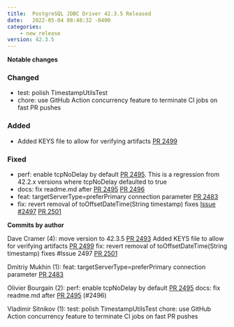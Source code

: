 ```yaml
---
title:  PostgreSQL JDBC Driver 42.3.5 Released
date:   2022-05-04 08:48:32 -0400
categories:
    - new_release
version: 42.3.5
---
```

**Notable changes**

### Changed
- test: polish TimestampUtilsTest
- chore: use GitHub Action concurrency feature to terminate CI jobs on fast PR pushes
### Added
- Added KEYS file to allow for verifying artifacts [PR 2499](https://github.com/pgjdbc/pgjdbc/pull/2499)

### Fixed
- perf: enable tcpNoDelay by default [PR 2495](https://github.com/pgjdbc/pgjdbc/pull/2495).
 This is a regression from 42.2.x versions where tcpNoDelay defaulted to true
- docs: fix readme.md after [PR 2495](https://github.com/pgjdbc/pgjdbc/pull/2495) [PR 2496](https://github.com/pgjdbc/pgjdbc/pull/249)
- feat: targetServerType=preferPrimary connection parameter [PR 2483](https://github.com/pgjdbc/pgjdbc/pull/2483)
- fix: revert removal of toOffsetDateTime(String timestamp)  fixes [Issue #2497](https://github.com/pgjdbc/pgjdbc/issues/2497) [PR 2501](https://github.com/pgjdbc/pgjdbc/pull/2501)

  

<!--more-->

**Commits by author**

Dave Cramer (4):
      move version to 42.3.5 [PR 2493](https://github.com/pgjdbc/pgjdbc/pull/2493)
      Added KEYS file to allow for verifying artifacts [PR 2499](https://github.com/pgjdbc/pgjdbc/pull/2499)
      fix: revert removal of toOffsetDateTime(String timestamp)  fixes #Issue 2497 [PR 2501](https://github.com/pgjdbc/pgjdbc/pull/2501)

Dmitriy Mukhin (1):
      feat: targetServerType=preferPrimary connection parameter [PR 2483](https://github.com/pgjdbc/pgjdbc/pull/2483)

Olivier Bourgain (2):
      perf: enable tcpNoDelay by default [PR 2495](https://github.com/pgjdbc/pgjdbc/pull/2495)
      docs: fix readme.md after [PR 2495](https://github.com/pgjdbc/pgjdbc/pull/2495) (#2496)

Vladimir Sitnikov (1):
      test: polish TimestampUtilsTest
      chore: use GitHub Action concurrency feature to terminate CI jobs on fast PR pushes

    
